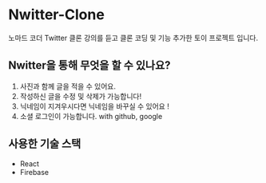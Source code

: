 # Nwitter-Clone 

노마드 코더 Twitter 클론 강의를 듣고 클론 코딩 및 기능 추가한 토이 프로젝트 입니다. 

## Nwitter을 통해 무엇을 할 수 있나요?
1. 사진과 함께 글을 적을 수 있어요.
2. 작성하신 글을 수정 및 삭제가 가능합니다!
3. 닉네임이 지겨우시다면 닉네임을 바꾸실 수 있어요 !
4. 소셜 로그인이 가능합니다. with github, google


## 사용한 기술 스택
- React
- Firebase

